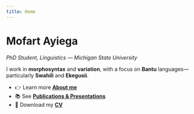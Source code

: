 ```yaml
---
title: Home
---
```


# Mofart Ayiega

*PhD Student, Linguistics — Michigan State University*

I work in **morphosyntax** and **variation**, with a focus on **Bantu** languages—particularly **Swahili** and **Ekegusii**.

- 👉 Learn more **[About me](/about)**
- 📚 See **[Publications & Presentations](/publications)**
- 📄 Download my **[CV](/cv)**